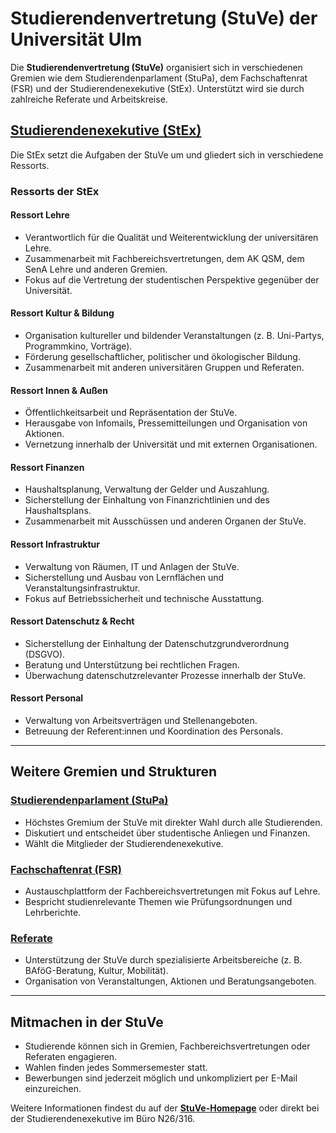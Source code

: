 # Studierendenvertretung (StuVe) der Universität Ulm

Die **Studierendenvertretung (StuVe)** organisiert sich in verschiedenen Gremien wie dem Studierendenparlament (StuPa), dem Fachschaftenrat (FSR) und der Studierendenexekutive (StEx). Unterstützt wird sie durch zahlreiche Referate und Arbeitskreise.

## [Studierendenexekutive (StEx)](https://stuve.uni-ulm.de/stex/)
Die StEx setzt die Aufgaben der StuVe um und gliedert sich in verschiedene Ressorts.

### Ressorts der StEx

#### Ressort Lehre
- Verantwortlich für die Qualität und Weiterentwicklung der universitären Lehre.  
- Zusammenarbeit mit Fachbereichsvertretungen, dem AK QSM, dem SenA Lehre und anderen Gremien.  
- Fokus auf die Vertretung der studentischen Perspektive gegenüber der Universität.  

#### Ressort Kultur & Bildung
- Organisation kultureller und bildender Veranstaltungen (z. B. Uni-Partys, Programmkino, Vorträge).  
- Förderung gesellschaftlicher, politischer und ökologischer Bildung.  
- Zusammenarbeit mit anderen universitären Gruppen und Referaten.  

#### Ressort Innen & Außen
- Öffentlichkeitsarbeit und Repräsentation der StuVe.  
- Herausgabe von Infomails, Pressemitteilungen und Organisation von Aktionen.  
- Vernetzung innerhalb der Universität und mit externen Organisationen.  

#### Ressort Finanzen
- Haushaltsplanung, Verwaltung der Gelder und Auszahlung.  
- Sicherstellung der Einhaltung von Finanzrichtlinien und des Haushaltsplans.  
- Zusammenarbeit mit Ausschüssen und anderen Organen der StuVe.  

#### Ressort Infrastruktur
- Verwaltung von Räumen, IT und Anlagen der StuVe.  
- Sicherstellung und Ausbau von Lernflächen und Veranstaltungsinfrastruktur.  
- Fokus auf Betriebssicherheit und technische Ausstattung.  

#### Ressort Datenschutz & Recht
- Sicherstellung der Einhaltung der Datenschutzgrundverordnung (DSGVO).  
- Beratung und Unterstützung bei rechtlichen Fragen.  
- Überwachung datenschutzrelevanter Prozesse innerhalb der StuVe.  

#### Ressort Personal
- Verwaltung von Arbeitsverträgen und Stellenangeboten.  
- Betreuung der Referent:innen und Koordination des Personals.  

---

## Weitere Gremien und Strukturen

### [Studierendenparlament (StuPa)](https://stuve.uni-ulm.de/gremien/stupa)
- Höchstes Gremium der StuVe mit direkter Wahl durch alle Studierenden.  
- Diskutiert und entscheidet über studentische Anliegen und Finanzen.  
- Wählt die Mitglieder der Studierendenexekutive.  

### [Fachschaftenrat (FSR)](https://stuve.uni-ulm.de/gremien/fsr)
- Austauschplattform der Fachbereichsvertretungen mit Fokus auf Lehre.  
- Bespricht studienrelevante Themen wie Prüfungsordnungen und Lehrberichte.  

### [Referate](https://stuve.uni-ulm.de/referate/)
- Unterstützung der StuVe durch spezialisierte Arbeitsbereiche (z. B. BAföG-Beratung, Kultur, Mobilität).  
- Organisation von Veranstaltungen, Aktionen und Beratungsangeboten.  

---

## Mitmachen in der StuVe
- Studierende können sich in Gremien, Fachbereichsvertretungen oder Referaten engagieren.  
- Wahlen finden jedes Sommersemester statt.  
- Bewerbungen sind jederzeit möglich und unkompliziert per E-Mail einzureichen.  

Weitere Informationen findest du auf der **[StuVe-Homepage](https://www.uni-ulm.de/stuve/)** oder direkt bei der Studierendenexekutive im Büro N26/316.
